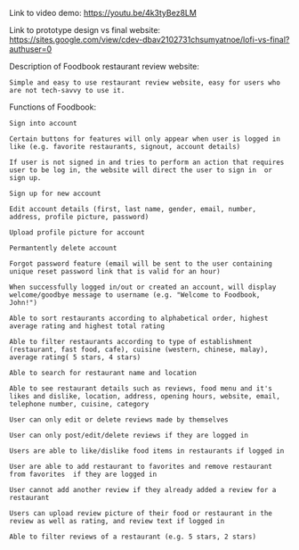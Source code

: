 Link to video demo: https://youtu.be/4k3tyBez8LM

Link to prototype design vs final website: https://sites.google.com/view/cdev-dbav2102731chsumyatnoe/lofi-vs-final?authuser=0

Description of Foodbook restaurant review website:

    Simple and easy to use restaurant review website, easy for users who are not tech-savvy to use it. 

Functions of Foodbook:

    Sign into account

    Certain buttons for features will only appear when user is logged in like (e.g. favorite restaurants, signout, account details)

    If user is not signed in and tries to perform an action that requires user to be log in, the website will direct the user to sign in  or sign up.

    Sign up for new account 

    Edit account details (first, last name, gender, email, number, address, profile picture, password)

    Upload profile picture for account

    Permantently delete account

    Forgot password feature (email will be sent to the user containing unique reset password link that is valid for an hour)

    When successfully logged in/out or created an account, will display welcome/goodbye message to username (e.g. "Welcome to Foodbook, John!")

    Able to sort restaurants according to alphabetical order, highest average rating and highest total rating

    Able to filter restaurants according to type of establishment (restaurant, fast food, cafe), cuisine (western, chinese, malay), average rating( 5 stars, 4 stars)

    Able to search for restaurant name and location 

    Able to see restaurant details such as reviews, food menu and it's likes and dislike, location, address, opening hours, website, email, telephone number, cuisine, category

    User can only edit or delete reviews made by themselves

    User can only post/edit/delete reviews if they are logged in

    Users are able to like/dislike food items in restaurants if logged in

    User are able to add restaurant to favorites and remove restaurant from favorites  if they are logged in

    User cannot add another review if they already added a review for a restaurant

    Users can upload review picture of their food or restaurant in the review as well as rating, and review text if logged in

    Able to filter reviews of a restaurant (e.g. 5 stars, 2 stars)
